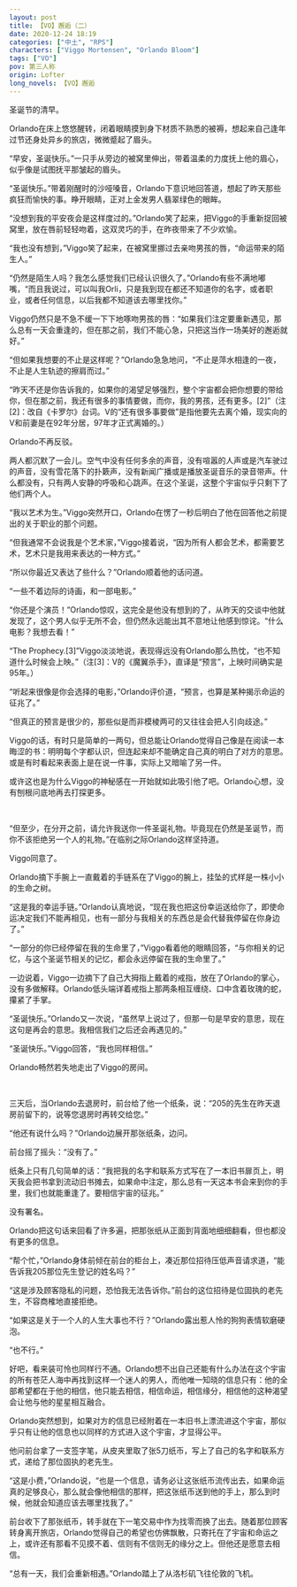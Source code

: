 ```yaml
---
layout: post
title: 【VO】邂逅（二）
date: 2020-12-24 18:19
categories: ["中土", "RPS"]
characters: ["Viggo Mortensen", "Orlando Bloom"]
tags: ["VO"]
pov: 第三人称
origin: Lofter
long_novels: 【VO】邂逅
---
```


圣诞节的清早。

Orlando在床上悠悠醒转，闭着眼睛摸到身下材质不熟悉的被褥，想起来自己逢年过节还身处异乡的旅店，微微蹙起了眉头。

“早安，圣诞快乐。”一只手从旁边的被窝里伸出，带着温柔的力度抚上他的眉心，似乎像是试图抚平那皱起的眉头。

“圣诞快乐。”带着刚醒时的沙哑嗓音，Orlando下意识地回答道，想起了昨天那些疯狂而愉快的事。睁开眼睛，正对上金发男人翡翠绿色的眼眸。

“没想到我的平安夜会是这样度过的。”Orlando笑了起来，把Viggo的手重新捉回被窝里，放在唇前轻轻吻着，这双灵巧的手，在昨夜带来了不少欢愉。

“我也没有想到，”Viggo笑了起来，在被窝里挪过去亲吻男孩的唇，“命运带来的陌生人。”

“仍然是陌生人吗？我怎么感觉我们已经认识很久了。”Orlando有些不满地嘟嘴，“而且我说过，可以叫我Orli，只是我到现在都还不知道你的名字，或者职业，或者任何信息，以后我都不知道该去哪里找你。”

Viggo仍然只是不急不缓一下下地啄吻男孩的唇：“如果我们注定要重新遇见，那么总有一天会重逢的，但在那之前，我们不能心急，只把这当作一场美好的邂逅就好。”

“但如果我想要的不止是这样呢？”Orlando急急地问，“不止是萍水相逢的一夜，不止是人生轨迹的擦肩而过。”

“昨天不还是你告诉我的，如果你的渴望足够强烈，整个宇宙都会把你想要的带给你，但在那之前，我还有很多的事情要做，而你，我的男孩，还有更多。[2]”（注[2]：改自《卡罗尔》台词。V的“还有很多事要做”是指他要先去离个婚，现实向的V和前妻是在92年分居，97年才正式离婚的。）

Orlando不再反驳。

两人都沉默了一会儿。空气中没有任何多余的声音，没有喧嚣的人声或是汽车驶过的声音，没有雪花落下的扑簌声，没有新闻广播或是播放圣诞音乐的录音带声。什么都没有，只有两人安静的呼吸和心跳声。在这个圣诞，这整个宇宙似乎只剩下了他们两个人。

“我以艺术为生。”Viggo突然开口，Orlando在愣了一秒后明白了他在回答他之前提出的关于职业的那个问题。

“但我通常不会说我是个艺术家，”Viggo接着说，“因为所有人都会艺术，都需要艺术，艺术只是我用来表达的一种方式。”

“所以你最近又表达了些什么？”Orlando顺着他的话问道。

“一些不着边际的诗画，和一部电影。”

“你还是个演员！”Orlando惊叹，这完全是他没有想到的了，从昨天的交谈中他就发现了，这个男人似乎无所不会，但仍然永远能出其不意地让他感到惊诧。“什么电影？我想去看！”

“The Prophecy.[3]”Viggo淡淡地说，表现得远没有Orlando那么热忱，“也不知道什么时候会上映。”（注[3]：V的《魔翼杀手》，直译是“预言”，上映时间确实是95年。）

“听起来很像是你会选择的电影，”Orlando评价道，“预言，也算是某种揭示命运的征兆了。”

“但真正的预言是很少的，那些似是而非模棱两可的又往往会把人引向歧途。”

Viggo的话，有时只是简单的一两句，但总能让Orlando觉得自己像是在阅读一本晦涩的书：明明每个字都认识，但连起来却不能确定自己真的明白了对方的意思。或是有时看起来表面上是在说一件事，实际上又暗喻了另一件。

或许这也是为什么Viggo的神秘感在一开始就如此吸引他了吧。Orlando心想，没有刨根问底地再去打探更多。

<br>

“但至少，在分开之前，请允许我送你一件圣诞礼物。毕竟现在仍然是圣诞节，而你不该拒绝另一个人的礼物。”在临别之际Orlando这样坚持道。

Viggo同意了。

Orlando摘下手腕上一直戴着的手链系在了Viggo的腕上，挂坠的式样是一株小小的生命之树。

“这是我的幸运手链。”Orlando认真地说，“现在我也把这份幸运送给你了，即使命运决定我们不能再相见，也有一部分与我相关的东西总是会代替我停留在你身边了。”

“一部分的你已经停留在我的生命里了，”Viggo看着他的眼睛回答，“与你相关的记忆，与这个圣诞节相关的记忆，都会永远停留在我的生命里了。”

一边说着，Viggo一边摘下了自己大拇指上戴着的戒指，放在了Orlando的掌心，没有多做解释。Orlando低头端详着戒指上那两条相互缠绕、口中含着玫瑰的蛇，攥紧了手掌。

“圣诞快乐。”Orlando又一次说，“虽然早上说过了，但那一句是早安的意思，现在这句是再会的意思。我相信我们之后还会再遇见的。”

“圣诞快乐。”Viggo回答，“我也同样相信。”

Orlando畅然若失地走出了Viggo的房间。

<br>

三天后，当Orlando去退房时，前台给了他一个纸条，说：“205的先生在昨天退房前留下的，说等您退房时再转交给您。”

“他还有说什么吗？”Orlando边展开那张纸条，边问。

前台摇了摇头：“没有了。”

纸条上只有几句简单的话：“我把我的名字和联系方式写在了一本旧书扉页上，明天我会把书拿到流动旧书摊去，如果命中注定，那么总有一天这本书会来到你的手里，我们也就能重逢了。要相信宇宙的征兆。”

没有署名。

Orlando把这句话来回看了许多遍，把那张纸从正面到背面地细细翻看，但也都没有更多的信息。

“帮个忙，”Orlando身体前倾在前台的柜台上，凑近那位招待压低声音请求道，“能告诉我205那位先生登记的姓名吗？”

“这是涉及顾客隐私的问题，恐怕我无法告诉你。”前台的这位招待是位固执的老先生，不容商榷地直接拒绝。

“如果这是关于一个人的人生大事也不行？”Orlando露出惹人怜的狗狗表情软磨硬泡。

“也不行。”

好吧，看来装可怜也同样行不通。Orlando想不出自己还能有什么办法在这个宇宙的所有苍茫人海中再找到这样一个迷人的男人，而他唯一知晓的信息只有：他的全部希望都在于他的相信，他只能去相信，相信命运，相信缘分，相信他的这种渴望会让他与他的星星相互融合。

Orlando突然想到，如果对方的信息已经附着在一本旧书上漂流进这个宇宙，那似乎只有让他的信息也以同样的方式进入这个宇宙，才显得公平。

他问前台拿了一支签字笔，从皮夹里取了张5刀纸币，写上了自己的名字和联系方式，递给了那位固执的老先生。

“这是小费，”Orlando说，“也是一个信息，请务必让这张纸币流传出去，如果命运真的足够良心，那么就会像他相信的那样，把这张纸币送到他的手上，那么到时候，他就会知道应该去哪里找我了。”

前台收下了那张纸币，转手就在下一笔交易中作为找零而换了出去。随着那位顾客转身离开旅店，Orlando觉得自己的希望也仿佛飘散，只寄托在了宇宙和命运之上，或许还有那看不见摸不着、信则有不信则无的缘分之上。但他还是愿意去相信。

“总有一天，我们会重新相遇。”Orlando踏上了从洛杉矶飞往伦敦的飞机。
